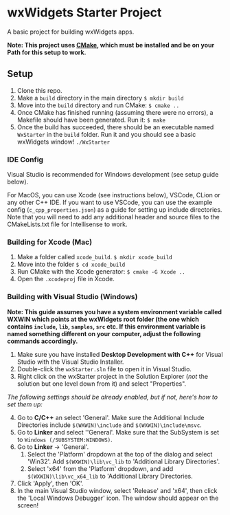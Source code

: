 # wxWidgets Starter Project
A basic project for building wxWidgets apps. 

**Note: This project uses [CMake](https://cmake.org/), which must be installed and be on your Path for this setup to work.**

## Setup
1. Clone this repo.
2. Make a `build` directory in the main directory
`$ mkdir build`
3. Move into the `build` directory and run CMake:
`$ cmake ..`
4. Once CMake has finished running (assuming there were no errors), a Makefile should have been generated. Run it:
`$ make`
5. Once the build has succeeded, there should be an executable named `WxStarter` in the `build` folder. Run it and you should see a basic wxWidgets window!
`./WxStarter`

### IDE Config
Visual Studio is recommended for Windows development (see setup guide below).

For MacOS, you can use Xcode (see instructions below), VSCode, CLion or any other C++ IDE. If you want to use VSCode, you can use the example config (`c_cpp_properties.json`) as a guide for setting up include directories. Note that you will need to add any additional header and source files to the CMakeLists.txt file for Intellisense to work.

### Building for Xcode (Mac)
1. Make a folder called `xcode_build`.
`$ mkdir xcode_build`
2. Move into the folder
`$ cd xcode_build`
3. Run CMake with the Xcode generator:
`$ cmake -G Xcode ..`
4. Open the `.xcodeproj` file in Xcode.

### Building with Visual Studio (Windows)
**Note: This guide assumes you have a system environment variable called WXWIN which points at the wxWidgets root folder (the one which contains `include`, `lib`, `samples`, `src` etc. If this environment variable is named something different on your computer, adjust the following commands accordingly.**
1. Make sure you have installed **Desktop Development with C++** for Visual Studio with the Visual Studio Installer.
2. Double-click the `wxStarter.sln` file to open it in Visual Studio.
3. Right click on the wxStarter project in the Solution Explorer (*not* the solution but one level down from it) and select "Properties".

*The following settings should be already enabled, but if not, here's how to set them up:*  

4. Go to **C/C++** an select 'General'. Make sure the Additional Include Directories include `$(WXWIN)\include` and `$(WXWIN)\include\msvc`.
5. Go to **Linker** and select ''General'. Make sure that the SubSystem is set to `Windows (/SUBSYSTEM:WINDOWS)`.
6. Go to **Linker** -> 'General'.
    1. Select the 'Platform' dropdown at the top of the dialog and select 'Win32'. Add `$(WXWIN)\lib\vc_lib` to 'Additional Library Directories'.
    2. Select 'x64' from the 'Platform' dropdown, and add `$(WXWIN)\lib\vc_x64_lib` to 'Additional Library Directories.
7. Click 'Apply', then 'OK'.
8. In the main Visual Studio window, select 'Release' and 'x64', then click the 'Local Windows Debugger' icon. The window should appear on the screen!
